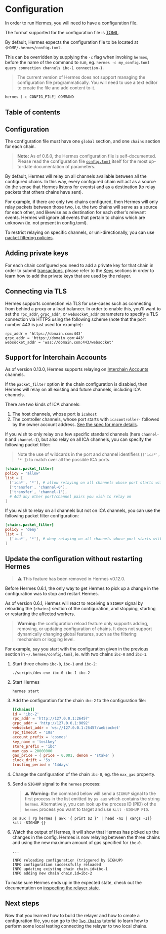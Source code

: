 # Configuration

In order to run Hermes, you will need to have a configuration file.

The format supported for the configuration file is [TOML](https://toml.io/en/).

By default, Hermes expects the configuration file to be located at `$HOME/.hermes/config.toml`.

This can be overridden by supplying the `-c` flag when invoking `hermes`, before the
name of the command to run, eg. `hermes -c my_config.toml query connection channels ibc-1 connection-1`.

> The current version of Hermes does not support managing the configuration file programmatically.
> You will need to use a text editor to create the file and add content to it.

```bash
hermes [-c CONFIG_FILE] COMMAND
```

## Table of contents

<!-- toc -->

## Configuration

The configuration file must have one `global` section, and one `chains` section for each chain.

> **Note:** As of 0.6.0, the Hermes configuration file is self-documented.
> Please read the configuration file [`config.toml`](https://github.com/informalsystems/ibc-rs/blob/v0.14.0/config.toml)
> itself for the most up-to-date documentation of parameters.

By default, Hermes will relay on all channels available between all the configured chains.
In this way, every configured chain will act as a source (in the sense that Hermes listens for events)
and as a destination (to relay packets that others chains have sent).

For example, if there are only two chains configured, then Hermes will only relay packets between those two,
i.e. the two chains will serve as a source for each other, and likewise as a destination for each other's relevant events.
Hermes will ignore all events that pertain to chains which are unknown (ie. not present in config.toml).

To restrict relaying on specific channels, or uni-directionally, you can use [packet filtering policies](https://github.com/informalsystems/ibc-rs/blob/v0.14.0/config.toml#L207-L224).

## Adding private keys

For each chain configured you need to add a private key for that chain in order to submit [transactions](./commands/raw/index.md),
please refer to the [Keys](./commands/keys/index.md) sections in order to learn how to add the private keys that are used by the relayer.

## Connecting via TLS

Hermes supports connection via TLS for use-cases such as connecting from behind
a proxy or a load balancer. In order to enable this, you'll want to set the
`rpc_addr`, `grpc_addr`, or `websocket_addr` parameters to specify a TLS
connection via HTTPS using the following scheme (note that the port number 443
is just used for example):
```
rpc_addr = 'https://domain.com:443'
grpc_addr = 'https://domain.com:443'
websocket_addr = 'wss://domain.com:443/websocket'
```

## Support for Interchain Accounts

As of version 0.13.0, Hermes supports relaying on [Interchain Accounts][ica] channels.

If the `packet_filter` option in the chain configuration is disabled, then
Hermes will relay on all existing and future channels, including ICA channels.

There are two kinds of ICA channels:

1. The host channels, whose port is `icahost`
2. The controller channels, whose port starts with `icacontroller-` followed
   by the owner account address. [See the spec for more details][ica].

If you wish to only relay on a few specific standard channels (here `channel-0` and `channel-1`),
but also relay on all ICA channels, you can specify the following packet filter:

> Note the use of wildcards in the port and channel identifiers (`['ica*', '*']`)
> to match over all the possible ICA ports.

```toml
[chains.packet_filter]
policy = 'allow'
list = [
  ['ica*', '*'], # allow relaying on all channels whose port starts with `ica`
  ['transfer', 'channel-0'],
  ['transfer', 'channel-1'],
  # Add any other port/channel pairs you wish to relay on
]
```

If you wish to relay on all channels but not on ICA channels, you can use
the following packet filter configuration:

```toml
[chains.packet_filter]
policy = 'deny'
list = [
  ['ica*', '*'], # deny relaying on all channels whose port starts with `ica`
]
```

## Update the configuration without restarting Hermes

> ⚠️  This feature has been removed in Hermes v0.12.0.

Before Hermes 0.6.1, the only way to get Hermes to pick up a change in the
configuration was to stop and restart Hermes.

As of version 0.6.1, Hermes will react to receiving a `SIGHUP` signal
by reloading the `[chains]` section of the configuration, and
stopping, starting or restarting the affected workers.

> **Warning:** the configuration reload feature only supports
> adding, removing, or updating configuration of chains. It does
> not support dynamically changing global features, such as the
> filtering mechanism or logging level.

For example, say you start with the configuration given in the previous section
in `~/.hermes/config.toml`, ie. with two chains `ibc-0` and `ibc-1`.

1. Start three chains `ibc-0`, `ibc-1` and `ibc-2`:

    ```shell
    ./scripts/dev-env ibc-0 ibc-1 ibc-2
    ```

2. Start Hermes

    ```shell
    hermes start
    ```

3. Add the configuration for the chain `ibc-2` to the configuration file:

    ```toml
    [[chains]]
    id = 'ibc-2'
    rpc_addr = 'http://127.0.0.1:26457'
    grpc_addr = 'http://127.0.0.1:9092'
    websocket_addr = 'ws://127.0.0.1:26457/websocket'
    rpc_timeout = '10s'
    account_prefix = 'cosmos'
    key_name = 'testkey'
    store_prefix = 'ibc'
    max_gas = 20000000
    gas_price = { price = 0.001, denom = 'stake' }
    clock_drift = '5s'
    trusting_period = '14days'
    ```

4. Change the configuration of the chain `ibc-0`, eg. the `max_gas` property.

5. Send a `SIGHUP` signal to the `hermes` process:

    > ⚠️  **Warning:** the command below will send a `SIGHUP` signal to the first
    > process in the list emitted by `ps aux` which contains the string `hermes`.
    > Alternatively, you can look up the process ID (PID) of the `hermes` process
    > you want to target and use `kill -SIGHUP PID`.

    ```shell
    ps aux | rg hermes | awk '{ print $2 }' | head -n1 | xargs -I{} kill -SIGHUP {}
    ```

6. Watch the output of Hermes, it will show that Hermes has picked up the changes in
   the config. Hermes is now relaying between the three chains and using the new
   maximum amount of gas specified for `ibc-0`.

   ```
   ...

   INFO reloading configuration (triggered by SIGHUP)
   INFO configuration successfully reloaded
   INFO updating existing chain chain.id=ibc-1
   INFO adding new chain chain.id=ibc-2
   ```

To make sure Hermes ends up in the expected state, check out the documentation
on [inspecting the relayer state](help.md#inspecting-the-relayer-state).

## Next steps

Now that you learned how to build the relayer and how to create a configuration file, you can go to the [`Two Chains`](./tutorials/local-chains/index.md) tutorial to learn how to perform some local testing connecting the relayer to two local chains.

[log-level]: ./help.md#parametrizing-the-log-output-level
[ica]: https://github.com/cosmos/ibc/blob/master/spec/app/ics-027-interchain-accounts/README.md
